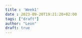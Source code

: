 ```yaml
---
title : 'Week1'
date : 2023-09-20T19:21:20+02:00
tags: ["draft"]
author: "Leon"
draft: true
---
```

